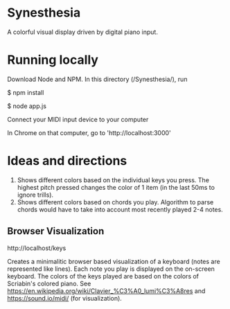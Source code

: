# Synesthesia 

A colorful visual display driven by digital piano input.

# Running locally

Download Node and NPM. In this directory (/Synesthesia/), run

$ npm install

$ node app.js

Connect your MIDI input device to your computer

In Chrome on that computer, go to 'http://localhost:3000'

# Ideas and directions

1. Shows different colors based on the individual keys you press. The highest pitch pressed changes the color of 1 item (in the last 50ms to ignore trills).
2. Shows different colors based on chords you play. Algorithm to parse chords would have to take into account most recently played 2-4 notes.

## Browser Visualization

http://localhost/keys 

Creates a minimalitic browser based visualization of a keyboard (notes are represented like lines). Each note you play is displayed on the on-screen keyboard. The colors of the keys played are based on the colors of Scriabin's colored piano. See https://en.wikipedia.org/wiki/Clavier_%C3%A0_lumi%C3%A8res and https://sound.io/midi/ (for visualization).